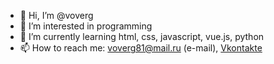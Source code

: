 - 👋 Hi, I’m @voverg
- 👀 I’m interested in programming
- 🌱 I’m currently learning html, css, javascript, vue.js, python
- 📫 How to reach me: voverg81@mail.ru (e-mail), [Vkontakte](https://vk.com/vovkaproger)
